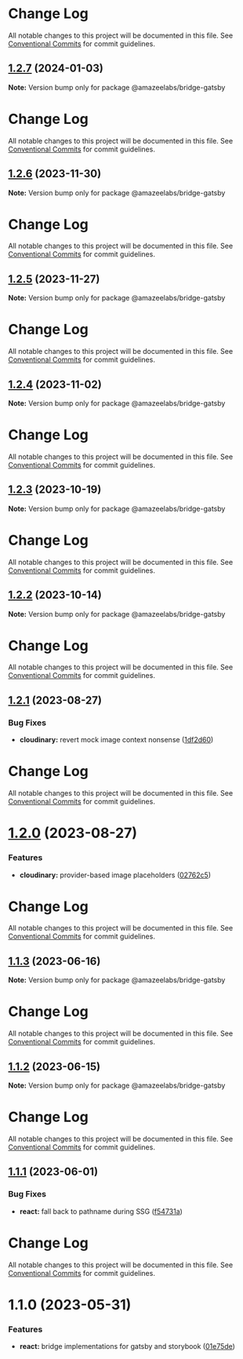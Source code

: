 # Change Log

All notable changes to this project will be documented in this file. See
[Conventional Commits](https://conventionalcommits.org) for commit guidelines.

## [1.2.7](https://github.com/AmazeeLabs/silverback-mono/compare/@amazeelabs/bridge-gatsby@1.2.6...@amazeelabs/bridge-gatsby@1.2.7) (2024-01-03)

**Note:** Version bump only for package @amazeelabs/bridge-gatsby

# Change Log

All notable changes to this project will be documented in this file. See
[Conventional Commits](https://conventionalcommits.org) for commit guidelines.

## [1.2.6](https://github.com/AmazeeLabs/silverback-mono/compare/@amazeelabs/bridge-gatsby@1.2.5...@amazeelabs/bridge-gatsby@1.2.6) (2023-11-30)

**Note:** Version bump only for package @amazeelabs/bridge-gatsby

# Change Log

All notable changes to this project will be documented in this file. See
[Conventional Commits](https://conventionalcommits.org) for commit guidelines.

## [1.2.5](https://github.com/AmazeeLabs/silverback-mono/compare/@amazeelabs/bridge-gatsby@1.2.4...@amazeelabs/bridge-gatsby@1.2.5) (2023-11-27)

**Note:** Version bump only for package @amazeelabs/bridge-gatsby

# Change Log

All notable changes to this project will be documented in this file. See
[Conventional Commits](https://conventionalcommits.org) for commit guidelines.

## [1.2.4](https://github.com/AmazeeLabs/silverback-mono/compare/@amazeelabs/bridge-gatsby@1.2.3...@amazeelabs/bridge-gatsby@1.2.4) (2023-11-02)

**Note:** Version bump only for package @amazeelabs/bridge-gatsby

# Change Log

All notable changes to this project will be documented in this file. See
[Conventional Commits](https://conventionalcommits.org) for commit guidelines.

## [1.2.3](https://github.com/AmazeeLabs/silverback-mono/compare/@amazeelabs/bridge-gatsby@1.2.2...@amazeelabs/bridge-gatsby@1.2.3) (2023-10-19)

**Note:** Version bump only for package @amazeelabs/bridge-gatsby

# Change Log

All notable changes to this project will be documented in this file. See
[Conventional Commits](https://conventionalcommits.org) for commit guidelines.

## [1.2.2](https://github.com/AmazeeLabs/silverback-mono/compare/@amazeelabs/bridge-gatsby@1.2.1...@amazeelabs/bridge-gatsby@1.2.2) (2023-10-14)

**Note:** Version bump only for package @amazeelabs/bridge-gatsby

# Change Log

All notable changes to this project will be documented in this file. See
[Conventional Commits](https://conventionalcommits.org) for commit guidelines.

## [1.2.1](https://github.com/AmazeeLabs/silverback-mono/compare/@amazeelabs/bridge-gatsby@1.2.0...@amazeelabs/bridge-gatsby@1.2.1) (2023-08-27)

### Bug Fixes

- **cloudinary:** revert mock image context nonsense
  ([1df2d60](https://github.com/AmazeeLabs/silverback-mono/commit/1df2d606f4f69e422f449fef0cbc09f649baaa59))

# Change Log

All notable changes to this project will be documented in this file. See
[Conventional Commits](https://conventionalcommits.org) for commit guidelines.

# [1.2.0](https://github.com/AmazeeLabs/silverback-mono/compare/@amazeelabs/bridge-gatsby@1.1.3...@amazeelabs/bridge-gatsby@1.2.0) (2023-08-27)

### Features

- **cloudinary:** provider-based image placeholders
  ([02762c5](https://github.com/AmazeeLabs/silverback-mono/commit/02762c5bf5d8008598e2059bcb359806a8cb69e0))

# Change Log

All notable changes to this project will be documented in this file. See
[Conventional Commits](https://conventionalcommits.org) for commit guidelines.

## [1.1.3](https://github.com/AmazeeLabs/silverback-mono/compare/@amazeelabs/bridge-gatsby@1.1.2...@amazeelabs/bridge-gatsby@1.1.3) (2023-06-16)

**Note:** Version bump only for package @amazeelabs/bridge-gatsby

# Change Log

All notable changes to this project will be documented in this file. See
[Conventional Commits](https://conventionalcommits.org) for commit guidelines.

## [1.1.2](https://github.com/AmazeeLabs/silverback-mono/compare/@amazeelabs/bridge-gatsby@1.1.1...@amazeelabs/bridge-gatsby@1.1.2) (2023-06-15)

**Note:** Version bump only for package @amazeelabs/bridge-gatsby

# Change Log

All notable changes to this project will be documented in this file. See
[Conventional Commits](https://conventionalcommits.org) for commit guidelines.

## [1.1.1](https://github.com/AmazeeLabs/silverback-mono/compare/@amazeelabs/bridge-gatsby@1.1.0...@amazeelabs/bridge-gatsby@1.1.1) (2023-06-01)

### Bug Fixes

- **react:** fall back to pathname during SSG
  ([f54731a](https://github.com/AmazeeLabs/silverback-mono/commit/f54731a46c9ff8e29f53c5115987739fa9e0fe67))

# Change Log

All notable changes to this project will be documented in this file. See
[Conventional Commits](https://conventionalcommits.org) for commit guidelines.

# 1.1.0 (2023-05-31)

### Features

- **react:** bridge implementations for gatsby and storybook
  ([01e75de](https://github.com/AmazeeLabs/silverback-mono/commit/01e75deba5931190fb471cb09da43253fafcd6f5))
